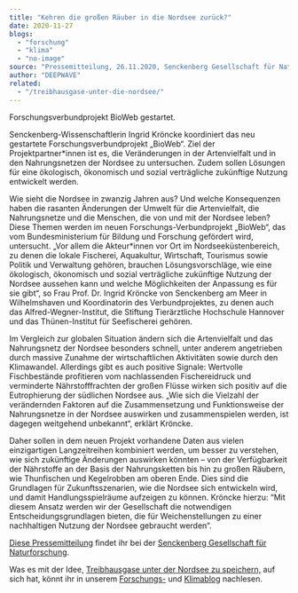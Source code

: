 ```yaml
---
title: "Kehren die großen Räuber in die Nordsee zurück?"
date: 2020-11-27
blogs: 
  - "forschung"
  - "klima"
  - "no-image"
source: "Pressemitteilung, 26.11.2020, Senckenberg Gesellschaft für Naturforschung"
author: "DEEPWAVE"
related: 
  - "/treibhausgase-unter-die-nordsee/"
---
```


Forschungsverbundprojekt BioWeb gestartet.

Senckenberg-Wissenschaftlerin Ingrid Kröncke koordiniert das neu gestartete Forschungsverbundprojekt „BioWeb“. Ziel der Projektpartner\*innen ist es, die Veränderungen in der Artenvielfalt und in den Nahrungsnetzen der Nordsee zu untersuchen. Zudem sollen Lösungen für eine ökologisch, ökonomisch und sozial verträgliche zukünftige Nutzung entwickelt werden.

Wie sieht die Nordsee in zwanzig Jahren aus? Und welche Konsequenzen haben die rasanten Änderungen der Umwelt für die Artenvielfalt, die Nahrungsnetze und die Menschen, die von und mit der Nordsee leben? Diese Themen werden im neuen Forschungs-Verbundprojekt „BioWeb“, das vom Bundesministerium für Bildung und Forschung gefördert wird, untersucht. „Vor allem die Akteur\*innen vor Ort im Nordseeküstenbereich, zu denen die lokale Fischerei, Aquakultur, Wirtschaft, Tourismus sowie Politik und Verwaltung gehören, brauchen Lösungsvorschläge, wie eine ökologisch, ökonomisch und sozial verträgliche zukünftige Nutzung der Nordsee aussehen kann und welche Möglichkeiten der Anpassung es für sie gibt“, so Frau Prof. Dr. Ingrid Kröncke von Senckenberg am Meer in Wilhelmshaven und Koordinatorin des Verbundprojektes, zu denen auch das Alfred-Wegner-Institut, die Stiftung Tierärztliche Hochschule Hannover und das Thünen-Institut für Seefischerei gehören.

Im Vergleich zur globalen Situation ändern sich die Artenvielfalt und das Nahrungsnetz der Nordsee besonders schnell, unter anderem angetrieben durch massive Zunahme der wirtschaftlichen Aktivitäten sowie durch den Klimawandel. Allerdings gibt es auch positive Signale: Wertvolle Fischbestände profitieren vom nachlassenden Fischereidruck und verminderte Nährstofffrachten der großen Flüsse wirken sich positiv auf die Eutrophierung der südlichen Nordsee aus. „Wie sich die Vielzahl der verändernden Faktoren auf die Zusammensetzung und Funktionsweise der Nahrungsnetze in der Nordsee auswirken und zusammenspielen werden, ist dagegen weitgehend unbekannt“, erklärt Kröncke.

Daher sollen in dem neuen Projekt vorhandene Daten aus vielen einzigartigen Langzeitreihen kombiniert werden, um besser zu verstehen, wie sich zukünftige Änderungen auswirken könnten – von der Verfügbarkeit der Nährstoffe an der Basis der Nahrungsketten bis hin zu großen Räubern, wie Thunfischen und Kegelrobben am oberen Ende. Dies sind die Grundlagen für Zukunftsszenarien, wie die Nordsee sich entwickeln wird, und damit Handlungsspielräume aufzeigen zu können. Kröncke hierzu: “Mit diesem Ansatz werden wir der Gesellschaft die notwendigen Entscheidungsgrundlagen bieten, die für Weichenstellungen zu einer nachhaltigen Nutzung der Nordsee gebraucht werden“.

[Diese Pressemitteilung](https://www.senckenberg.de/de/pressemeldungen/kehren-die-grossen-raeuber-in-die-nordsee-zurueck/) findet ihr bei der [Senckenberg Gesellschaft für Naturforschung](https://www.senckenberg.de/de/).

Was es mit der Idee, [Treibhausgase unter der Nordsee zu speichern,](https://www.deepwave.org/treibhausgase-unter-die-nordsee/) auf sich hat, könnt ihr in unserem [Forschungs-](https://www.deepwave.org/blogs/forschung/) und [Klimablog](https://www.deepwave.org/blogs/klima/) nachlesen.
